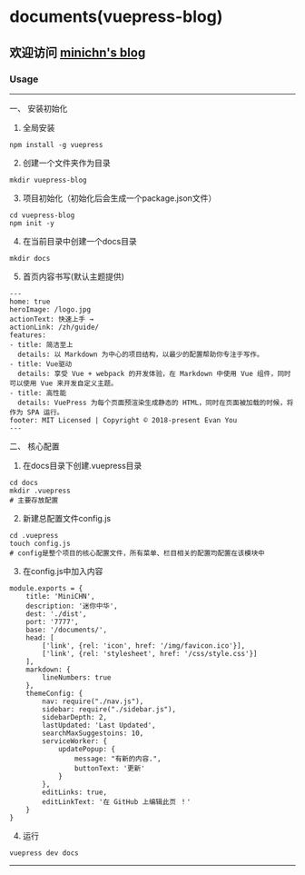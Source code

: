 # documents(vuepress-blog)

## 欢迎访问 [minichn's blog](https://cmini777.github.io/documents/)

### Usage
---

一、 安装初始化

1. 全局安装

```
npm install -g vuepress
```

2. 创建一个文件夹作为目录

```
mkdir vuepress-blog
```

3. 项目初始化（初始化后会生成一个package.json文件）

```
cd vuepress-blog
npm init -y
```

4. 在当前目录中创建一个docs目录

```
mkdir docs
```

5. 首页内容书写(默认主题提供)

```
---
home: true
heroImage: /logo.jpg
actionText: 快速上手 →
actionLink: /zh/guide/
features:
- title: 简洁至上
  details: 以 Markdown 为中心的项目结构，以最少的配置帮助你专注于写作。
- title: Vue驱动
  details: 享受 Vue + webpack 的开发体验，在 Markdown 中使用 Vue 组件，同时可以使用 Vue 来开发自定义主题。
- title: 高性能
  details: VuePress 为每个页面预渲染生成静态的 HTML，同时在页面被加载的时候，将作为 SPA 运行。
footer: MIT Licensed | Copyright © 2018-present Evan You
---
```

二、 核心配置

1. 在docs目录下创建.vuepress目录

```
cd docs
mkdir .vuepress
# 主要存放配置
```

2. 新建总配置文件config.js

```
cd .vuepress
touch config.js
# config是整个项目的核心配置文件，所有菜单、栏目相关的配置均配置在该模块中
```

3. 在config.js中加入内容

```
module.exports = {
    title: 'MiniCHN',
    description: '迷你中华',
    dest: './dist',
    port: '7777',
	base: '/documents/',
    head: [
        ['link', {rel: 'icon', href: '/img/favicon.ico'}],
		['link', {rel: 'stylesheet', href: '/css/style.css'}]
    ],
    markdown: {
        lineNumbers: true
    },
    themeConfig: {
        nav: require("./nav.js"),
        sidebar: require("./sidebar.js"),
        sidebarDepth: 2,
        lastUpdated: 'Last Updated',
        searchMaxSuggestoins: 10,
        serviceWorker: {
            updatePopup: {
                message: "有新的内容.",
                buttonText: '更新'
            }
        },
        editLinks: true,
        editLinkText: '在 GitHub 上编辑此页 ！'
    }
}
```

4. 运行

```
vuepress dev docs
```

-----
